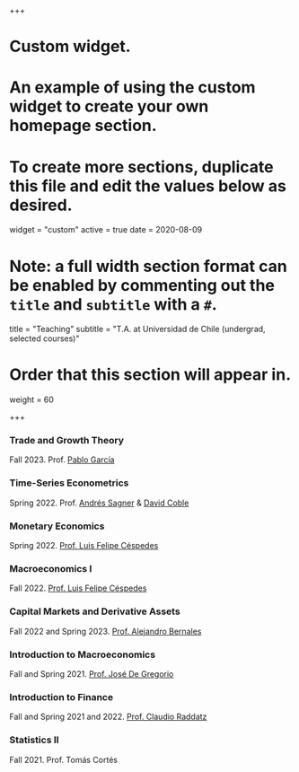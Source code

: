 +++
# Custom widget.
# An example of using the custom widget to create your own homepage section.
# To create more sections, duplicate this file and edit the values below as desired.
widget = "custom"
active = true
date = 2020-08-09

# Note: a full width section format can be enabled by commenting out the `title` and `subtitle` with a `#`.
title = "Teaching"
subtitle = "T.A. at Universidad de Chile (undergrad, selected courses)"

# Order that this section will appear in.
weight = 60

+++

### Trade and Growth Theory 
Fall 2023. Prof. [Pablo García](https://www.bcentral.cl/en/web/banco-central/the-bank/corporative-goverment/people/pablo-garcia)

### Time-Series Econometrics
Spring 2022. Prof. [Andrés Sagner](https://www.bcentral.cl/en/web/banco-central/investigadores/andres-sagner) & [David Coble](https://sites.google.com/site/davidocoble)

### Monetary Economics
Spring 2022. [Prof. Luis Felipe Céspedes](https://fen.uchile.cl/en/academicos-investigacion/directorio-de-academicos/detalle/luis-cespedes)

### Macroeconomics I
Fall 2022. [Prof. Luis Felipe Céspedes](https://fen.uchile.cl/en/academicos-investigacion/directorio-de-academicos/detalle/luis-cespedes)

### Capital Markets and Derivative Assets 
Fall 2022 and Spring 2023. [Prof. Alejandro Bernales](https://sites.google.com/site/alejandrobernalesfinance/)

### Introduction to Macroeconomics
Fall and Spring 2021. [Prof. José De Gregorio](https://scholar.google.com/citations?user=SJUEA8uk4iYC&hl=es)

### Introduction to Finance
Fall and Spring 2021 and 2022. [Prof. Claudio Raddatz](https://sites.google.com/view/craddatzk/homepage)

### Statistics II
Fall 2021. Prof. Tomás Cortés
